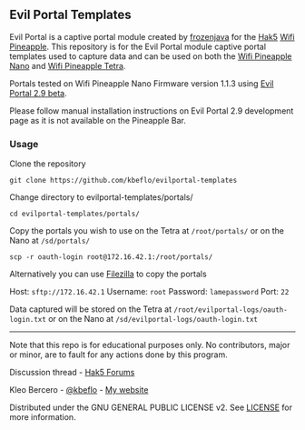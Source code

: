 ## Evil Portal Templates

Evil Portal is a captive portal module created by [frozenjava](https://github.com/frozenjava) for the [Hak5](https://www.hak5.org/) [Wifi Pineapple](https://www.wifipineapple.com/). This repository is for the Evil Portal module captive portal templates used to capture data and can be used on both the [Wifi Pineapple Nano](http://hakshop.myshopify.com/products/wifi-pineapple?variant=81044992) and [Wifi Pineapple Tetra](http://hakshop.myshopify.com/products/wifi-pineapple?variant=11303845317).

Portals tested on Wifi Pineapple Nano Firmware version 1.1.3 using [Evil Portal 2.9 beta](https://github.com/frozenjava/EvilPortalNano/tree/development).

Please follow manual installation instructions on Evil Portal 2.9 development page as it is not available on the Pineapple Bar.

### Usage
Clone the repository

    git clone https://github.com/kbeflo/evilportal-templates

Change directory to evilportal-templates/portals/

    cd evilportal-templates/portals/

Copy the portals you wish to use on the Tetra at `/root/portals/` or on the Nano at `/sd/portals/`

    scp -r oauth-login root@172.16.42.1:/root/portals/

Alternatively you can use [Filezilla](https://filezilla-project.org/) to copy the portals

Host: `sftp://172.16.42.1` Username: `root` Password: `lamepassword` Port: `22`  

Data captured will be stored on the Tetra at `/root/evilportal-logs/oauth-login.txt` or on the Nano at `/sd/evilportal-logs/oauth-login.txt`

---

Note that this repo is for educational purposes only. No contributors, major or minor, are to fault for any actions done by this program.

Discussion thread - [Hak5 Forums](https://forums.hak5.org/index.php?/topic/39856-evil-portal-templates/)

Kleo Bercero - [@kbeflo](https://twitter.com/kbeflo) - [My website](https://kerberos.me/)

Distributed under the GNU GENERAL PUBLIC LICENSE v2. See [LICENSE](https://github.com/kbeflo/evilportal-templates/blob/master/LICENSE) for more information.

